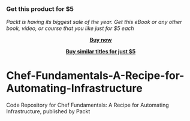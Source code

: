 
### Get this product for $5

<i>Packt is having its biggest sale of the year. Get this eBook or any other book, video, or course that you like just for $5 each</i>


<b><p align='center'>[Buy now](https://packt.link/9781838824839)</p></b>


<b><p align='center'>[Buy similar titles for just $5](https://subscription.packtpub.com/search)</p></b>


# Chef-Fundamentals-A-Recipe-for-Automating-Infrastructure
Code Repository for Chef Fundamentals: A Recipe for Automating Infrastructure, published by Packt
